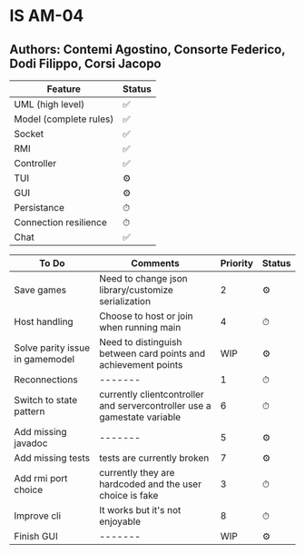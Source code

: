 # IS AM-04
## Authors: Contemi Agostino, Consorte Federico, Dodi Filippo, Corsi Jacopo

|Feature|Status|
|-------|------|
|UML (high level)|✅|
|Model (complete rules)|✅|
|Socket|✅|
|RMI|✅|
|Controller|✅|
|TUI|⚙️|
|GUI|⚙️|
|Persistance|⏱|
|Connection resilience|⏱|
|Chat|✅|

|To Do |Comments |Priority |Status|
|-------|-------|-------|------|
|Save games|Need to change json library/customize serialization|2|⚙️|
|Host handling|Choose to host or join when running main|4|⏱|
|Solve parity issue in gamemodel|Need to distinguish between card points and achievement points|WIP|⚙️|
|Reconnections|-------|1|⏱|
|Switch to state pattern|currently clientcontroller and servercontroller use a gamestate variable|6|⏱|
|Add missing javadoc|-------|5|⚙️|
|Add missing tests|tests are currently broken|7|⚙️|
|Add rmi port choice|currently they are hardcoded and the user choice is fake|3|⏱|
|Improve cli|It works but it's not enjoyable|8|⏱|
|Finish GUI|-------|WIP|⚙️|
